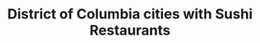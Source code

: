 ---
layout: state
title: District of Columbia cities with Sushi Restaurants
permalink: /district-of-columbia/
stateAbbr: DC
stateName: District of Columbia
place_type: Sushi Restaurant
---